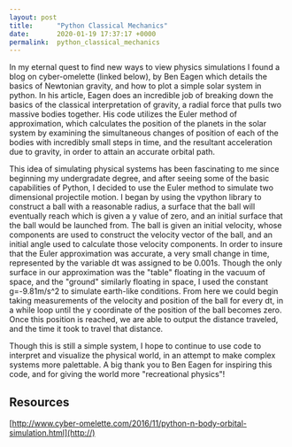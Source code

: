```yaml
---
layout: post
title:      "Python Classical Mechanics"
date:       2020-01-19 17:37:17 +0000
permalink:  python_classical_mechanics
---
```


In my eternal quest to find new ways to view physics simulations I found a blog on cyber-omelette (linked below), by Ben Eagen which details the basics of Newtonian gravity, and how to plot a simple solar system in python. In his article, Eagen does an incredible job of breaking down the basics of the classical interpretation of gravity, a radial force that pulls two massive bodies together. His code utilizes the Euler method of approximation, which calculates the position of the planets in the solar system by examining the simultaneous changes of position of each of the bodies with incredibly small steps in time, and the resultant acceleration due to gravity, in order to attain an accurate orbital path.

This idea of simulating physical systems has been fascinating to me since beginning my undergradate degree, and after seeing some of the basic capabilities of Python, I decided to use the Euler method to simulate two dimensional projectile motion.  I began by using the vpython library to construct a ball with a reasonable radius, a surface that the ball will eventually reach which is given a y value of zero, and an initial surface that the ball would be launched from. The ball is given an initial velocity, whose components are used to construct the velocity vector of the ball, and an initial angle used to calculate those velocity components. In order to insure that the Euler approximation was accurate, a very small change in time, represented by the variable dt was assigned to be 0.001s. Though the only surface in our approximation was the "table" floating in the vacuum of space, and the "ground" similarly floating in space, I used the constant g=-9.81m/s^2 to simulate earth-like conditions. From here we could begin taking measurements of the velocity and position of the ball for every dt, in a while loop until the y coordinate of the position of the ball becomes zero. Once this position is reached, we are able to output the distance traveled, and the time it took to travel that distance. 


Though this is still a simple system, I hope to continue to use code to interpret and visualize the physical world, in an attempt to make complex systems more palettable. A big thank you to Ben Eagen for inspiring this code, and for giving the world more "recreational physics"!



## Resources
[http://www.cyber-omelette.com/2016/11/python-n-body-orbital-simulation.html](http://)

